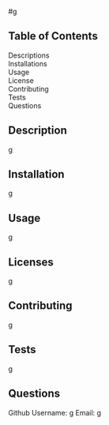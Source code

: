 #g

## Table of Contents

Descriptions<br>
Installations<br>
Usage<br>
License<br>
Contributing<br>
Tests<br>
Questions

## Description
g

## Installation
g

## Usage
g

## Licenses
g

## Contributing
g

## Tests
g

## Questions
Github Username: g
Email: g

